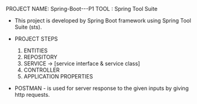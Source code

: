 PROJECT NAME: Spring-Boot---P1
TOOL        : Spring Tool Suite 

* This project is developed by Spring Boot framework using Spring Tool Suite (sts).
* PROJECT STEPS
  1. ENTITIES
  2. REPOSITORY
  3. SERVICE -> [service interface & service class]
  4. CONTROLLER
  5. APPLICATION PROPERTIES

* POSTMAN - is used for server response to the given inputs by giving http requests.
